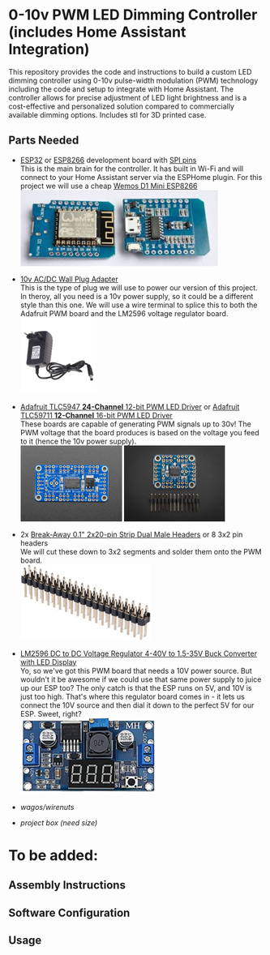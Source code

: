 # 0-10v PWM LED Dimming Controller (includes Home Assistant Integration)

This repository provides the code and instructions to build a custom LED dimming controller using 0-10v pulse-width modulation (PWM) technology including the code and setup to integrate with Home Assistant. The controller allows for precise adjustment of LED light brightness and is a cost-effective and personalized solution compared to commercially available dimming options.  Includes stl for 3D printed case.

## Parts Needed
- [ESP32](https://www.google.com/search?q=ESP32+development+boards) or [ESP8266](https://www.google.com/search?q=ESP8266+development+boards) development board with [SPI pins](https://www.google.com/search?q=spi+pins)  
This is the main brain for the controller. It has built in Wi-Fi and will connect to your Home Assistant server via the ESPHome plugin.  For this project we will use a cheap [Wemos D1 Mini ESP8266](https://www.google.com/search?q=wemos+mini+d1)  
    <img src="/images/esp8266%20wemos%20d1%20mini.jpg" height="150">

- [10v AC/DC Wall Plug Adapter](https://www.digikey.ca/en/products/detail/globtek-inc/WR9HU1800LCP-F-R6B/10187591)  
This is the type of plug we will use to power our version of this project.  In theroy, all you need is a 10v power supply, so it could be a different style than this one.  We will use a wire terminal to splice this to both the Adafruit PWM board and the LM2596 voltage regulator board.  
    <img src="/images/10v%20AC-DC%20Wall%20Plug%20Adapter.jpg" height="150">

- [Adafruit TLC5947 **24-Channel** 12-bit PWM LED Driver](https://www.adafruit.com/product/1429)
or [Adafruit TLC59711 **12-Channel** 16-bit PWM LED Driver](https://www.adafruit.com/product/3995)  
These boards are capable of generating PWM signals up to 30v! The PWM voltage that the board produces is based on the voltage you feed to it (hence the 10v power supply).  
    <img src="/images/Adafruit%2024%20channel%20PWM%20LED%20driver.jpg" height="150"> <img src="/images/Adafruit%2012%20channel%20PWM%20LED%20driver.jpg" height="150">

- 2x [Break-Away 0.1" 2x20-pin Strip Dual Male Headers](https://www.google.com/search?q=Break-Away+0.1%22+2x20-pin+Strip+Dual+Male+Header) or 8 3x2 pin headers  
We will cut these down to 3x2 segments and solder them onto the PWM board.  
    <img src="/images/Break-Away%200.1-inch%202x20-pin%20Strip%20Dual%20Male%20Header.jpg" height="150">

- [LM2596 DC to DC Voltage Regulator 4-40V to 1.5-35V Buck Converter with LED Display](https://www.google.com/search?q=LM2596+DC+to+DC+Voltage+Regulator+4-40V+to+1.5-35V+Buck+Converter+with+LED+Display)  
Yo, so we've got this PWM board that needs a 10V power source. But wouldn't it be awesome if we could use that same power supply to juice up our ESP too? The only catch is that the ESP runs on 5V, and 10V is just too high. That's where this regulator board comes in - it lets us connect the 10V source and then dial it down to the perfect 5V for our ESP. Sweet, right?   
    <img src="/images/LM2596-DC-to-DC-Voltage-Regulator.png" height="150">



- _wagos/wirenuts_
- _project box (need size)_

# To be added:
## Assembly Instructions
## Software Configuration
## Usage
